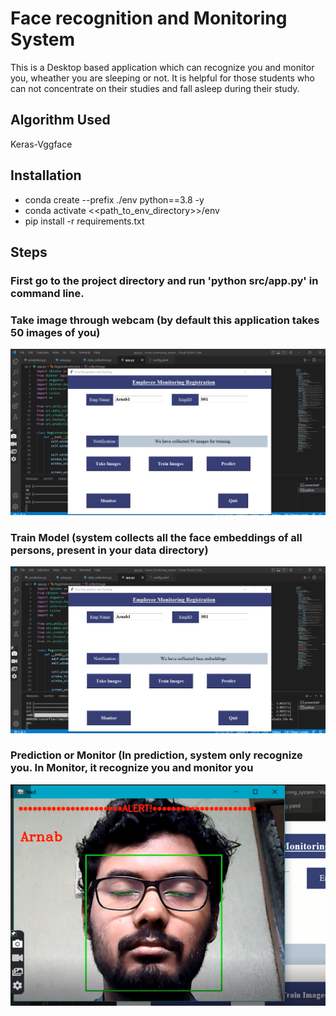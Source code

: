 # Face recognition and Monitoring System

This is a Desktop based application which can recognize you and monitor you, wheather you are sleeping or not.
It is helpful for those students who can not concentrate on their studies and fall asleep during their study.
## Algorithm Used

Keras-Vggface
## Installation

* conda create --prefix ./env python==3.8 -y
* conda activate <<path_to_env_directory>>/env
* pip install -r requirements.txt

## Steps

### First go to the project directory and run 'python src/app.py' in command line.

### Take image through webcam (by default this application takes 50 images of you)
![Take image](take_image.png)

### Train Model (system collects all the face embeddings of all persons, present in your data directory)
![Train Model](collection_embeddings.png)

### Prediction or Monitor (In prediction, system only recognize you. In Monitor, it recognize you and monitor you
![demo](demo.png)
